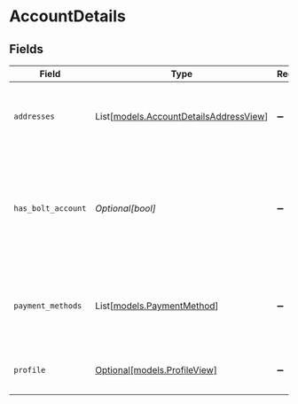 # AccountDetails


## Fields

| Field                                                                                | Type                                                                                 | Required                                                                             | Description                                                                          |
| ------------------------------------------------------------------------------------ | ------------------------------------------------------------------------------------ | ------------------------------------------------------------------------------------ | ------------------------------------------------------------------------------------ |
| `addresses`                                                                          | List[[models.AccountDetailsAddressView](../models/accountdetailsaddressview.md)]     | :heavy_minus_sign:                                                                   | A list of all addresses associated to the shopper's account.                         |
| `has_bolt_account`                                                                   | *Optional[bool]*                                                                     | :heavy_minus_sign:                                                                   | Used to determine whether a Bolt Account exists with this shopper's account details. |
| `payment_methods`                                                                    | List[[models.PaymentMethod](../models/paymentmethod.md)]                             | :heavy_minus_sign:                                                                   | A list of all payment methods associated to the shopper's account.                   |
| `profile`                                                                            | [Optional[models.ProfileView]](../models/profileview.md)                             | :heavy_minus_sign:                                                                   | The shopper's account profile.                                                       |